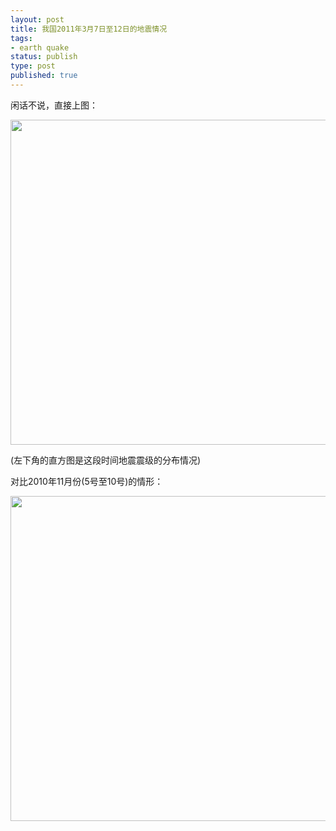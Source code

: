 ```yaml
--- 
layout: post
title: 我国2011年3月7日至12日的地震情况
tags: 
- earth quake
status: publish
type: post
published: true
---
```

闲话不说，直接上图：

<a href="http://bjt.cos.name/wp-content/uploads/2011/03/chinamap.png"><img class="aligncenter size-full wp-image-10751" title="chinamap" src="http://bjt.cos.name/wp-content/uploads/2011/03/chinamap.png" alt="" width="660" height="520" /></a>

(左下角的直方图是这段时间地震震级的分布情况)

对比2010年11月份(5号至10号)的情形：

<a href="http://bjt.cos.name/wp-content/uploads/2011/03/chinamap1.png"><img class="aligncenter size-full wp-image-10752" title="chinamap" src="http://bjt.cos.name/wp-content/uploads/2011/03/chinamap1.png" alt="" width="660" height="520" /></a>

<a href="http://bjt.cos.name/wp-content/uploads/2011/03/chinamap_11.png">
</a>
